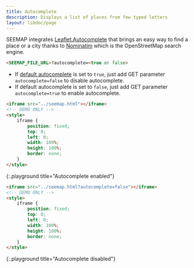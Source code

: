 ```yaml
---
title: Autocomplete
description: Displays a list of places from few typed letters
layout: libdoc/page
---
```

SEEMAP integrates [Leaflet.Autocomplete](https://github.com/tomik23/Leaflet.Autocomplete) that brings an easy way to find a place or a city thanks to [Nominatim](https://nominatim.openstreetmap.org/ui/search.html) which is the OpenStreetMap search engine. 

```html
<SEEMAP_FILE_URL>?autocomplete=<true or false>
```

* If [default autocomplete](settings.html) is set to `true`, just add GET parameter `autocomplete=false` to disable autocomplete.
* If default autocomplete is set to `false`, just add GET parameter `autocomplete=true` to enable autocomplete.


```html
<iframe src="../seemap.html"></iframe>
<!-- DEMO ONLY -->
<style>
    iframe {
        position: fixed;
        top: 0;
        left: 0;
        width: 100%;
        height: 100%;
        border: none;
    }
</style>
```
{:.playground title="Autocomplete enabled"}

```html
<iframe src="../seemap.html?autocomplete=false"></iframe>
<!-- DEMO ONLY -->
<style>
    iframe {
        position: fixed;
        top: 0;
        left: 0;
        width: 100%;
        height: 100%;
        border: none;
    }
</style>
```
{:.playground title="Autocomplete disabled"}
